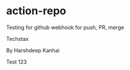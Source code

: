# action-repo
Testing for github webhook for push, PR, merge

Techstax

By Harshdeep Kanhai

Test 123